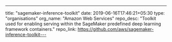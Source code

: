 ---
title: "sagemaker-inference-toolkit"
date: 2019-06-16T17:46:21+05:30
type: "organisations"
org_name: "Amazon Web Services"
repo_desc: "Toolkit used for enabling serving within the SageMaker predefined deep learning framework containers."
repo_link: https://github.com/aws/sagemaker-inference-toolkit---